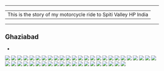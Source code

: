 
---

| |
| :--- |
| This is the story of my motorcycle ride to Spiti Valley HP India|

---

##  Ghaziabad
*	

![](https://github.com/inbravo/travel/raw/master/september-2019/images/IMG_20190929_144924.jpg)
![](https://github.com/inbravo/travel/raw/master/september-2019/images/IMG_20190929_154229.jpg)
![](https://github.com/inbravo/travel/raw/master/september-2019/images/IMG_20190929_170354.jpg)
![](https://github.com/inbravo/travel/raw/master/september-2019/images/IMG_20190929_211704.jpg)
![](https://github.com/inbravo/travel/raw/master/september-2019/images/IMG_20190930_104836.jpg)
![](https://github.com/inbravo/travel/raw/master/september-2019/images/IMG_20190930_105214.jpg)
![](https://github.com/inbravo/travel/raw/master/september-2019/images/IMG_20190930_112741.jpg)
![](https://github.com/inbravo/travel/raw/master/september-2019/images/IMG_20190930_112852.jpg)
![](https://github.com/inbravo/travel/raw/master/september-2019/images/IMG_20190930_120415.jpg)
![](https://github.com/inbravo/travel/raw/master/september-2019/images/IMG_20190930_123731.jpg)
![](https://github.com/inbravo/travel/raw/master/september-2019/images/IMG_20190930_144851.jpg)
![](https://github.com/inbravo/travel/raw/master/september-2019/images/IMG_20190930_150834.jpg)
![](https://github.com/inbravo/travel/raw/master/september-2019/images/IMG_20191001_031906.jpg)
![](https://github.com/inbravo/travel/raw/master/september-2019/images/IMG_20191001_031412.jpg)
![](https://github.com/inbravo/travel/raw/master/september-2019/images/IMG_20190930_155955.jpg)
![](https://github.com/inbravo/travel/raw/master/september-2019/images/IMG_20190930_162019.jpg)
![](https://github.com/inbravo/travel/raw/master/september-2019/images/IMG_20191001_031449.jpg)
![](https://github.com/inbravo/travel/raw/master/september-2019/images/IMG_20191001_031513.jpg)
![](https://github.com/inbravo/travel/raw/master/september-2019/images/IMG_20191001_092740.jpg)
![](https://github.com/inbravo/travel/raw/master/september-2019/images/IMG_20191001_094321.jpg)
![](https://github.com/inbravo/travel/raw/master/september-2019/images/IMG_20191004_151006.jpg)
![](https://github.com/inbravo/travel/raw/master/september-2019/images/IMG_20191001_095010.jpg)
![](https://github.com/inbravo/travel/raw/master/september-2019/images/IMG_20191001_095308.jpg)
![](https://github.com/inbravo/travel/raw/master/september-2019/images/IMG_20191001_103626.jpg)
![](https://github.com/inbravo/travel/raw/master/september-2019/images/IMG_20191001_104457.jpg)
![](https://github.com/inbravo/travel/raw/master/september-2019/images/IMG_20191001_104514.jpg)
![](https://github.com/inbravo/travel/raw/master/september-2019/images/IMG_20191001_113011.jpg)
![](https://github.com/inbravo/travel/raw/master/september-2019/images/IMG_20191001_121315.jpg)
![](https://github.com/inbravo/travel/raw/master/september-2019/images/IMG_20191001_121439.jpg)
![](https://github.com/inbravo/travel/raw/master/september-2019/images/IMG_20191001_132601.jpg)
![](https://github.com/inbravo/travel/raw/master/september-2019/images/IMG_20191001_140534.jpg)
![](https://github.com/inbravo/travel/raw/master/september-2019/images/IMG_20191001_150145.jpg)
![](https://github.com/inbravo/travel/raw/master/september-2019/images/IMG_20191001_195925.jpg)
![](https://github.com/inbravo/travel/raw/master/september-2019/images/IMG_20191001_160240.jpg)
![](https://github.com/inbravo/travel/raw/master/september-2019/images/IMG_20191001_161614.jpg)
![](https://github.com/inbravo/travel/raw/master/september-2019/images/IMG_20191011_190433.jpg)
![](https://github.com/inbravo/travel/raw/master/september-2019/images/IMG_20191004_101325.jpg)
![](https://github.com/inbravo/travel/raw/master/september-2019/images/IMG_20191002_095552.jpg)
![](https://github.com/inbravo/travel/raw/master/september-2019/images/IMG_20191002_114845.jpg)
![](https://github.com/inbravo/travel/raw/master/september-2019/images/IMG_20191002_125348.jpg)
![](https://github.com/inbravo/travel/raw/master/september-2019/images/IMG_20191002_131348.jpg)
![](https://github.com/inbravo/travel/raw/master/september-2019/images/IMG_20191002_135621.jpg)
![](https://github.com/inbravo/travel/raw/master/september-2019/images/IMG_20191002_141201.jpg)
![](https://github.com/inbravo/travel/raw/master/september-2019/images/IMG_20191002_152246.jpg)
![](https://github.com/inbravo/travel/raw/master/september-2019/images/IMG_20191002_193113.jpg)